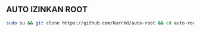 ## AUTO IZINKAN ROOT
```sh
sudo su && git clone https://github.com/KurrXd/auto-root && cd auto-root && mv sshd_config /etc/ssh/ && service ssh reload
```
